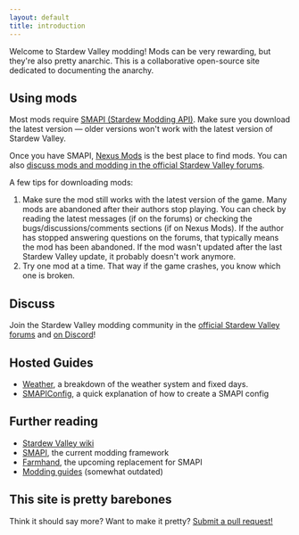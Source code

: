 ```yaml
---
layout: default
title: introduction
---
```


Welcome to Stardew Valley modding! Mods can be very rewarding, but they're also pretty anarchic.
This is a collaborative open-source site dedicated to documenting the anarchy.

## Using mods
Most mods require [SMAPI (Stardew Modding API)](https://github.com/cjsu/SMAPI). Make sure you
download the latest version — older versions won't work with the latest version of Stardew Valley.

Once you have SMAPI, [Nexus Mods](https://nexusmods.com/stardewvalley) is the best place to find
mods. You can also [discuss mods and modding in the official Stardew Valley forums](http://community.playstarbound.com/forums/mods.215/).

A few tips for downloading mods:

1. Make sure the mod still works with the latest version of the game. Many mods are abandoned after
   their authors stop playing. You can check by reading the latest messages (if on the forums) or
   checking the bugs/discussions/comments sections (if on Nexus Mods). If the author has stopped
   answering questions on the forums, that typically means the mod has been abandoned. If the mod
   wasn't updated after the last Stardew Valley update, it probably doesn't work anymore.
2. Try one mod at a time. That way if the game crashes, you know which one is broken.

## Discuss
Join the Stardew Valley modding community in the [official Stardew Valley forums](http://community.playstarbound.com/forums/mods.215/)
and [on Discord](https://discordapp.com/invite/0t3fh2xhHVc6Vdyx)!

## Hosted Guides
* [Weather](weather.md), a breakdown of the weather system and fixed days.
* [SMAPIConfig](smapiconfig.md), a quick explanation of how to create a SMAPI config

## Further reading
* [Stardew Valley wiki](http://stardewvalleywiki.com/)
* [SMAPI](https://github.com/cjsu/SMAPI), the current modding framework
* [Farmhand](https://github.com/ClxS/Stardew-Farmhand), the upcoming replacement for SMAPI
* [Modding guides](http://community.playstarbound.com/threads/modding-guides-and-general-modding-discussion-redux.109131/) (somewhat outdated)

## This site is pretty barebones
Think it should say more? Want to make it pretty? [Submit a pull request!](https://github.com/canimod/canimod.github.io)
